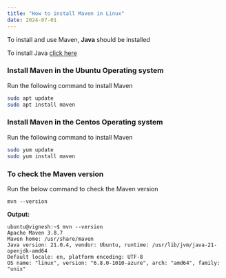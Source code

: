 ```yaml
---
title: "How to install Maven in Linux"
date: 2024-07-01
---
```


To install and use Maven, **Java** should be installed

To install Java [click here](https://devopspilot.com/maven/10-install-java-compile/)

### Install Maven in the Ubuntu Operating system

Run the following command to install Maven

```bash
sudo apt update
sudo apt install maven
```

### Install Maven in the Centos Operating system

Run the following command to install Maven

```bash
sudo yum update
sudo yum install maven
```

### To check the Maven version

Run the below command to check the Maven version

```
mvn --version
```

**Output:**

```
ubuntu@vignesh:~$ mvn --version
Apache Maven 3.8.7
Maven home: /usr/share/maven
Java version: 21.0.4, vendor: Ubuntu, runtime: /usr/lib/jvm/java-21-openjdk-amd64
Default locale: en, platform encoding: UTF-8
OS name: "linux", version: "6.8.0-1010-azure", arch: "amd64", family: "unix"
```
